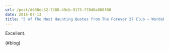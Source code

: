 ```yaml
---
url: /post/d688ec52-7388-49cb-9175-f78d0a008f00
date: 2015-07-13
title: "5 of The Most Haunting Quotes from The Forever 27 Club – Wordables"
---
```


Excellent.



(#blog)